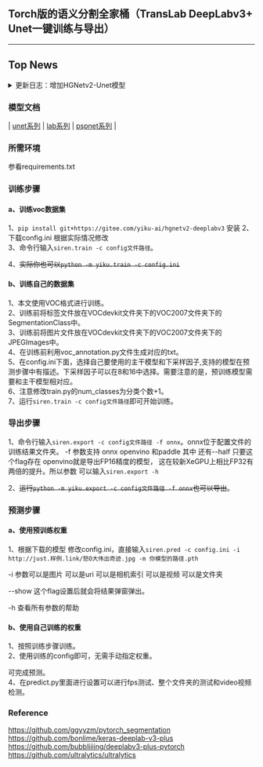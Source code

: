 ## Torch版的语义分割全家桶（TransLab DeepLabv3+ Unet一键训练与导出）
---


## Top News

<details> <summary>更新日志：增加HGNetv2-Unet模型</summary>

**`2023-11`** : **增加Unet模型**

~~Unet伫立在大地之上~~

新增了UNet+百度HGNetv2的杂交模型，可以在配置文件base字段里增加 arch=unet启用

**`2023-11`** : **使用命令行工具训练**

~~”不行啊，每次都要改代码，感觉不如OO啊“~~

您还在为改python文件烦恼吗，您还在为乱哄哄的文件夹烦恼吗，赶快使用
`pip install git+https://gitee.com/yiku-ai/hgnetv2-deeplabv3` 安装吧，装了你不吃亏，装了你不上当。

更新了七彩VIP皮肤，不过不用担心，我已经给你充值好了，可以直接使用


**`2023-09`** : **新增TransLab分割头，可以通过设置pp参数切换**

TransLab是一款由仪酷智能科技有限公司开发的分割头，在这款分割头里面，我们将DeepLabv3基于传统卷积的空洞卷积 换成了基于Transformer的AIFI模块

~~玩Transformer玩的~~

**`2023-08`**:**在原作者基础上添加多个新款Backbone（HGNetv2,yolov8系列）**

如果在 新模型（HGNetv2 YOLOv8 MobileNetv3)有疑问或者建议 欢迎issue和PR

仪酷LabView工业AI推理插件工具包已经支持此项目包括最新主干在内的模型

如果需要原版代码 请访问https://github.com/bubbliiiing/deeplabv3-plus-pytorch

**`2022-04`**:**支持多GPU训练。**

**`2022-03`**:**进行大幅度更新、支持step、cos学习率下降法、支持adam、sgd优化器选择、支持学习率根据batch_size自适应调整。**  
BiliBili视频中的原仓库地址为：https://github.com/bubbliiiing/deeplabv3-plus-pytorch/tree/bilibili

**`2020-08`**:**创建仓库、支持多backbone、支持数据miou评估、标注数据处理、大量注释等。**
</details>

### 模型文档

| [unet系列](./doc/unet.md) | [lab系列](./doc/lab.md)  | [pspnet系列](./doc/pspnet.md) |


### 所需环境

参看requirements.txt



### 训练步骤

#### a、训练voc数据集

1、`pip install git+https://gitee.com/yiku-ai/hgnetv2-deeplabv3` 安装
2、下载config.ini 根据实际情况修改  
3、命令行输入`siren.train -c config文件路径`。

4、~~实际你也可以`python -m yiku.train -c config.ini`~~
#### b、训练自己的数据集

1、本文使用VOC格式进行训练。  
2、训练前将标签文件放在VOCdevkit文件夹下的VOC2007文件夹下的SegmentationClass中。    
3、训练前将图片文件放在VOCdevkit文件夹下的VOC2007文件夹下的JPEGImages中。    
4、在训练前利用voc_annotation.py文件生成对应的txt。    
5、在config.ini下面，选择自己要使用的主干模型和下采样因子,支持的模型在预测步骤中有描述。下采样因子可以在8和16中选择。需要注意的是，预训练模型需要和主干模型相对应。   
6、注意修改train.py的num_classes为分类个数+1。    
7、运行`siren.train -c config文件路径`即可开始训练。

### 导出步骤
1、命令行输入`siren.export -c config文件路径 -f onnx`。onnx位于配置文件的训练结果文件夹。
-f 参数支持 onnx openvino 和paddle 其中 还有--half 只要这个flag存在 openvino就是导出FP16精度的模型，
这在较新XeGPU上相比FP32有两倍的提升。所以参数 可以输入`siren.export -h`

2、~~运行`python -m yiku.export -c config文件路径 -f onnx`也可以导出~~。


### 预测步骤

#### a、使用预训练权重

1、根据下载的模型 修改config.ini，直接输入`siren.pred -c config.ini -i http://just.样例.link/怒O大伟出奇迹.jpg -m 你模型的路径.pth`

-i 参数可以是图片 可以是uri 可以是相机索引 可以是视频 可以是文件夹

--show 这个flag设置后就会将结果弹窗弹出。

-h 查看所有参数的帮助



#### b、使用自己训练的权重

1、按照训练步骤训练。    
2、使用训练的config即可，无需手动指定权重。



可完成预测。    
4、在predict.py里面进行设置可以进行fps测试、整个文件夹的测试和video视频检测。


### Reference

https://github.com/ggyyzm/pytorch_segmentation  
https://github.com/bonlime/keras-deeplab-v3-plus  
https://github.com/bubbliiiing/deeplabv3-plus-pytorch  
https://github.com/ultralytics/ultralytics  
